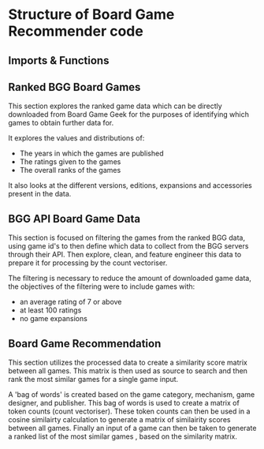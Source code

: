 # Structure of Board Game Recommender code

## Imports & Functions

## Ranked BGG Board Games
This section explores the ranked game data which can be directly downloaded from Board Game Geek for the purposes of identifying which games to obtain further data for.

It explores the values and distributions of:
- The years in which the games are published
- The ratings given to the games
- The overall ranks of the games

It also looks at the different versions, editions, expansions and accessories present in the data.

## BGG API Board Game Data
This section is focused on filtering the games from the ranked BGG data, using game id's to then define which data to collect from the BGG servers through their API. 
Then explore, clean, and feature engineer this data to prepare it for processing by the count vectoriser.

The filtering is necessary to reduce the amount of downloaded game data, the objectives of the filtering were to include games with:
- an average rating of 7 or above
- at least 100 ratings
- no game expansions

## Board Game Recommendation
This section utilizes the processed data to create a similarity score matrix between all games. This matrix is then used as source to search and then rank the most similar games for a single game input.

A 'bag of words' is created based on the game category, mechanism, game designer, and publisher.
This bag of words is used to create a matrix of token counts (count vectoriser).
These token counts can then be used in a cosine similairty calculation to generate a matrix of similairity scores between all games.
Finally an input of a game can then be taken to generate a ranked list of the most similar games , based on the similarity matrix.
